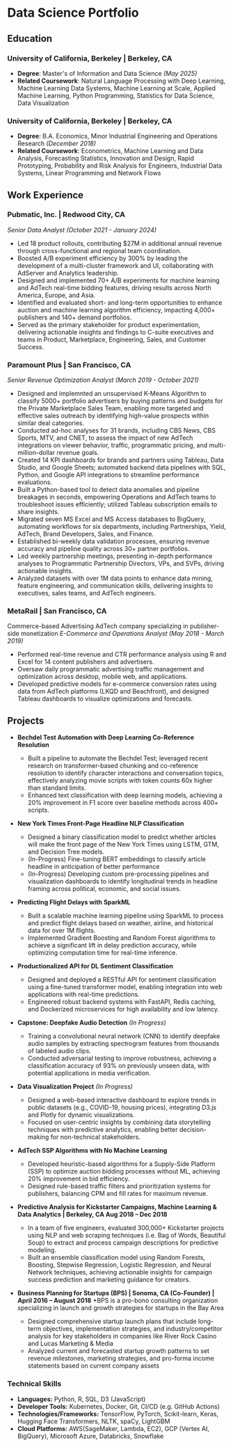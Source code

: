 # Data Science Portfolio

## Education
  ### University of California, Berkeley | Berkeley, CA
  
  - **Degree**: Master's of Information and Data Science _(May 2025)_
  - **Related Coursework**: Natural Language Processing with Deep Learning, Machine Learning Data Systems, Machine Learning at Scale, Applied Machine Learning, Python Programming, Statistics for Data Science, Data Visualization
  
  ### University of California, Berkeley | Berkeley, CA
  - **Degree**: B.A. Economics, Minor Industrial Engineering and Operations Research _(December 2018)_
  - **Related Coursework**: Econometrics, Machine Learning and Data Analysis, Forecasting Statistics, Innovation and Design, Rapid Prototyping, Probability and Risk Analysis for Engineers, Industrial Data Systems, Linear Programming and Network Flows

## Work Experience

  ### Pubmatic, Inc. | Redwood City, CA
  _Senior Data Analyst (October 2021 - January 2024)_
  
   - Led 18 product rollouts, contributing $27M in additional annual revenue through cross-functional and regional team coordination.
   - Boosted A/B experiment efficiency by 300% by leading the development of a multi-cluster framework and UI, collaborating with AdServer and Analytics leadership.
   - Designed and implemented 70+ A/B experiments for machine learning and AdTech real-time bidding features, driving results across North America, Europe, and Asia.
   - Identified and evaluated short- and long-term opportunities to enhance auction and machine learning algorithm efficiency, impacting 4,000+ publishers and 140+ demand portfolios.
  - Served as the primary stakeholder for product experimentation, delivering actionable insights and findings to C-suite executives and teams in Product, Marketplace, Engineering, Sales, and Customer Success.
  
  ### Paramount Plus | San Francisco, CA
  _Senior Revenue Optimization Analyst (March 2019 - October 2021)_
  
  - Designed and implemnted an unsupervised K-Means Algorithm to classify 5000+ portfolio advertisers by buying patterns and budgets for the Private Marketplace Sales Team, enabling more targeted and effective sales outreach by identifying high-value prospects within similar deal categories.
  - Conducted ad-hoc analyses for 31 brands, including CBS News, CBS Sports, MTV, and CNET, to assess the impact of new AdTech integrations on viewer behavior, traffic, programmatic pricing, and multi-million-dollar revenue goals.
  - Created 14 KPI dashboards for brands and partners using Tableau, Data Studio, and Google Sheets; automated backend data pipelines with SQL, Python, and Google API integrations to streamline performance evaluations.
  - Built a Python-based tool to detect data anomalies and pipeline breakages in seconds, empowering Operations and AdTech teams to troubleshoot issues efficiently; utilized Tableau subscription emails to share insights.
  - Migrated seven MS Excel and MS Access databases to BigQuery, automating workflows for six departments, including Partnerships, Yield, AdTech, Brand Developers, Sales, and Finance.
  - Established bi-weekly data validation processes, ensuring revenue accuracy and pipeline quality across 30+ partner portfolios.
  - Led weekly partnership meetings, presenting in-depth performance analyses to Programmatic Partnership Directors, VPs, and SVPs, driving actionable insights.
  - Analyzed datasets with over 1M data points to enhance data mining, feature engineering, and communication skills, delivering insights to executives, sales teams, and AdTech engineers.
  
  ### MetaRail | San Francisco, CA
  Commerce-based Advertising AdTech company specializing in publisher-side monetization
  _E-Commerce and Operations Analyst (May 2018 - March 2019)_
  
  - Performed real-time revenue and CTR performance analysis using R and Excel for 14 content publishers and advertisers.
  - Oversaw daily programmatic advertising traffic management and optimization across desktop, mobile web, and applications.
  - Developed predictive models for e-commerce conversion rates using data from AdTech platforms (LKQD and Beachfront), and designed Tableau dashboards to visualize optimizations and forecasts.

## Projects

  - **Bechdel Test Automation with Deep Learning Co-Reference Resolution**
    - Built a pipeline to automate the Bechdel Test; leveraged recent research on transformer-based chunking and co-reference resolution to identify character interactions and conversation topics, effectively analyzing movie scripts with token counts 60x higher than standard limits. 
    - Enhanced text classification with deep learning models, achieving a 20% improvement in F1 score over baseline methods across 400+ scripts.
      
  - **New York Times Front-Page Headline NLP Classification**
    - Designed a binary classification model to predict whether articles will make the front page of the New York Times using LSTM, GTM, and Decision Tree models.
    - (In-Progress) Fine-tuning BERT embeddings to classify article headline in anticipation of better performance
    - (In-Progress) Developing custom pre-processing pipelines and visualization dashboards to identify longitudinal trends in headline framing across political, economic, and social issues.

  - **Predicting Flight Delays with SparkML**
    - 	Built a scalable machine learning pipeline using SparkML to process and predict flight delays based on weather, airline, and historical data for over 1M flights.
    - 	Implemented Gradient Boosting and Random Forest algorithms to achieve a significant lift in delay prediction accuracy, while optimizing computation time for real-time inference.
      
  - **Productionalized API for DL Sentiment Classification**
    - Designed and deployed a RESTful API for sentiment classification using a fine-tuned transformer model, enabling integration into web applications with real-time predictions.
    - Engineered robust backend systems with FastAPI, Redis caching, and Dockerized microservices for high availability and low latency.
      
  - **Capstone: Deepfake Audio Detection** _(In Progress)_
    - Training a convolutional neural network (CNN) to identify deepfake audio samples by extracting spectrogram features from thousands of labeled audio clips.
    - Conducted adversarial testing to improve robustness, achieving a classification accuracy of 93% on previously unseen data, with potential applications in media verification.
      
  - **Data Visualization Project** _(In Progress)_
    - Designed a web-based interactive dashboard to explore trends in public datasets (e.g., COVID-19, housing prices), integrating D3.js and Plotly for dynamic visualizations.
    - 	Focused on user-centric insights by combining data storytelling techniques with predictive analytics, enabling better decision-making for non-technical stakeholders.
   
  - **AdTech SSP Algorithms with No Machine Learning**
    - Developed heuristic-based algorithms for a Supply-Side Platform (SSP) to optimize auction bidding processes without ML, achieving 20% improvement in bid efficiency.
    - Designed rule-based traffic filters and prioritization systems for publishers, balancing CPM and fill rates for maximum revenue.
  
  - **Predictive Analysis for Kickstarter Campaigns, Machine Learning & Data Analytics | Berkeley, CA	    Aug 2018 – Dec 2018**
    - In a team of five engineers, evaluated 300,000+ Kickstarter projects using NLP and web scraping techniques (i.e. Bag of Words, Beautiful Soup) to extract and process campaign descriptions for predictive modeling.
    - Built an ensemble classification model using Random Forests, Boosting, Stepwise Regression, Logistic Regression, and Neural Network techniques, achieving actionable insights for campaign success prediction and marketing guidance for creators.
  
  - **Business Planning for Startups (BPS) | Sonoma, CA (Co-Founder) | April 2016 – August 2018**
    *BPS is a pro-bono consulting organization specializing in launch and growth strategies for startups in the Bay Area
    - Designed comprehensive startup launch plans that include long-term objectives, implementation strategies, and industry/competitor analysis for key stakeholders in companies like River Rock Casino and Lucas Marketing & Media
    - Analyzed current and forecasted startup growth patterns to set revenue milestones, marketing strategies, and pro-forma income statements based on current company assets


### Technical Skills
  - **Languages:** Python, R, SQL, D3 (JavaScript)
  - **Developer Tools:** Kubernetes, Docker, Git, CI/CD (e.g. GitHub Actions)
  - **Technologies/Frameworks:** TensorFlow, PyTorch, Scikit-learn, Keras, Hugging Face Transformers, NLTK, spaCy, LightGBM
  - **Cloud Platforms:** AWS(SageMaker, Lambda, EC2), GCP (Vertex AI, BigQuery), Microsoft Azure, Databricks, Snowflake
